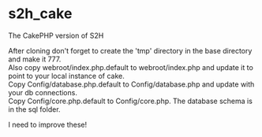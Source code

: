 s2h_cake
========

The CakePHP version of S2H

After cloning don't forget to create the 'tmp' directory in the base directory and make it 777.  
Also copy webroot/index.php.default to webroot/index.php and update it to point to your local instance of cake.  
Copy Config/database.php.default to Config/database.php and update with your db connections.  
Copy Config/core.php.default to Config/core.php. The database schema is in the sql folder.

I need to improve these!
